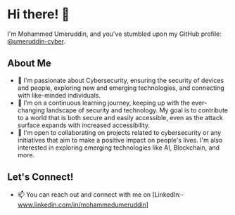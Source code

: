 # Hi there! 👋

I'm Mohammed Umeruddin, and you've stumbled upon my GitHub profile: [@umeruddin-cyber](https://github.com/umeruddin-cyber).

## About Me

- 👀 I'm passionate about Cybersecurity, ensuring the security of devices and people, exploring new and emerging technologies, and connecting with like-minded individuals.
- 🌱 I'm on a continuous learning journey, keeping up with the ever-changing landscape of security and technology. My goal is to contribute to a world that is both secure and easily accessible, even as the attack surface expands with increased accessibility.
- 💞️ I'm open to collaborating on projects related to cybersecurity or any initiatives that aim to make a positive impact on people's lives. I'm also interested in exploring emerging technologies like AI, Blockchain, and more.

## Let's Connect!

- 📫 You can reach out and connect with me on [LinkedIn:- www.linkedin.com/in/mohammedumeruddin]

<!---
umeruddin-cyber/umeruddin-cyber is a ✨ special ✨ repository because its `README.md` (this file) appears on your GitHub profile.
You can click the Preview link to take a look at your changes.
--->
